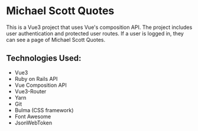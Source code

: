 # Michael Scott Quotes

This is a Vue3 project that uses Vue's composition API. The project includes user authentication and protected user routes. If a user is logged in, they can see a page of Michael Scott Quotes.

## Technologies Used:

- Vue3
- Ruby on Rails API
- Vue Composition API
- Vue3-Router
- Yarn
- Git
- Bulma (CSS framework)
- Font Awesome
- JsonWebToken
